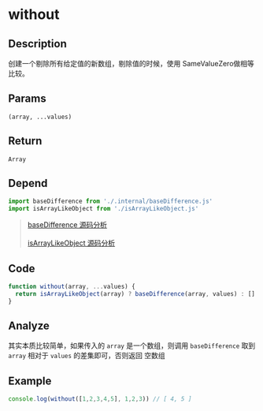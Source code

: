 # without

## Description
创建一个剔除所有给定值的新数组，剔除值的时候，使用 SameValueZero做相等比较。
## Params
`(array, ...values)`
## Return
`Array`
## Depend
```js
import baseDifference from './.internal/baseDifference.js'
import isArrayLikeObject from './isArrayLikeObject.js'
```
> [baseDifference 源码分析](../internal/baseDifference.md)
> <br/>
> <br/>
> [isArrayLikeObject 源码分析](./isArrayLikeObject.md)

## Code
```js
function without(array, ...values) {
  return isArrayLikeObject(array) ? baseDifference(array, values) : []
}
```
## Analyze
其实本质比较简单，如果传入的 `array` 是一个数组，则调用 `baseDifference` 取到 `array` 相对于 `values` 的差集即可，否则返回 空数组

## Example
```js
console.log(without([1,2,3,4,5], 1,2,3)) // [ 4, 5 ]
```
